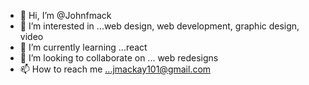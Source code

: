 - 👋 Hi, I’m @Johnfmack
- 👀 I’m interested in ...web design, web development, graphic design, video
- 🌱 I’m currently learning ...react
- 💞️ I’m looking to collaborate on ... web redesigns
- 📫 How to reach me ...jmackay101@gmail.com

<!---
Johnfmack/Johnfmack is a ✨ special ✨ repository because its `README.md` (this file) appears on your GitHub profile.
You can click the Preview link to take a look at your changes.
--->
